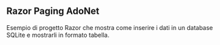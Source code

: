 ## Razor Paging AdoNet

Esempio di progetto Razor che mostra come inserire i dati in un database SQLite e mostrarli in formato tabella.

